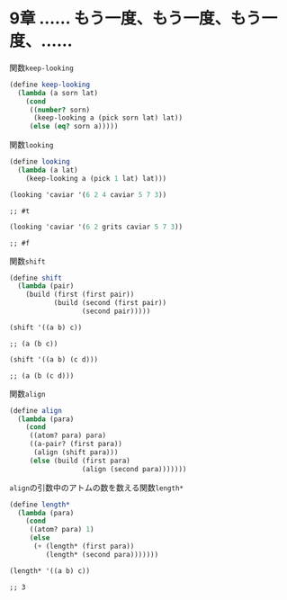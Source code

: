 
# 9章 …… もう一度、もう一度、もう一度、……

関数`keep-looking`

``` scm
(define keep-looking
  (lambda (a sorn lat)
    (cond
     ((number? sorn)
      (keep-looking a (pick sorn lat) lat))
     (else (eq? sorn a)))))
```

関数`looking`

``` scm
(define looking
  (lambda (a lat)
    (keep-looking a (pick 1 lat) lat)))
```

``` scm
(looking 'caviar '(6 2 4 caviar 5 7 3))
```

    ;; #t

``` scm
(looking 'caviar '(6 2 grits caviar 5 7 3))
```

    ;; #f

関数`shift`

``` scm
(define shift
  (lambda (pair)
    (build (first (first pair))
           (build (second (first pair))
                  (second pair)))))
```

``` scm
(shift '((a b) c))
```

    ;; (a (b c))

``` scm
(shift '((a b) (c d)))
```

    ;; (a (b (c d)))

関数`align`

``` scm
(define align
  (lambda (para)
    (cond
     ((atom? para) para)
     ((a-pair? (first para))
      (align (shift para)))
     (else (build (first para)
                  (align (second para)))))))
```

`align`の引数中のアトムの数を数える関数`length*`

``` scm
(define length*
  (lambda (para)
    (cond
     ((atom? para) 1)
     (else
      (+ (length* (first para))
         (length* (second para)))))))
```

``` scm
(length* '((a b) c))
```

    ;; 3

